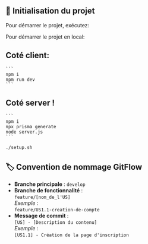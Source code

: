 ## 🚀 Initialisation du projet

Pour démarrer le projet, exécutez:

Pour démarrer le projet en local:
##  Coté client:
    ```
    npm i
    npm run dev
    ```
##  Coté server !
    ```
    npm i
    npx prisma generate
    node server.js
    ```


```bash
./setup.sh
```

## 🏷️ Convention de nommage GitFlow

- **Branche principale** : `develop`
- **Branche de fonctionnalité** :  
    `feature/[nom_de_l'US]`  
    _Exemple&nbsp;:_  
    `feature/US1.1-creation-de-compte`
- **Message de commit** :  
    `[US] - [Description du contenu]`  
    _Exemple&nbsp;:_  
    `[US1.1] - Création de la page d'inscription`


